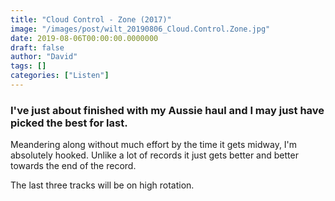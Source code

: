 ```yaml
---
title: "Cloud Control - Zone (2017)"
image: "/images/post/wilt_20190806_Cloud.Control.Zone.jpg"
date: 2019-08-06T00:00:00.0000000
draft: false
author: "David"
tags: []
categories: ["Listen"]
---
```

### I've just about finished with my Aussie haul and I may just have picked the best for last.  

 Meandering along without much effort by the time it gets midway, I'm absolutely hooked. Unlike a lot of records it just gets better and better towards the end of the record.

 The last three tracks will be on high rotation.